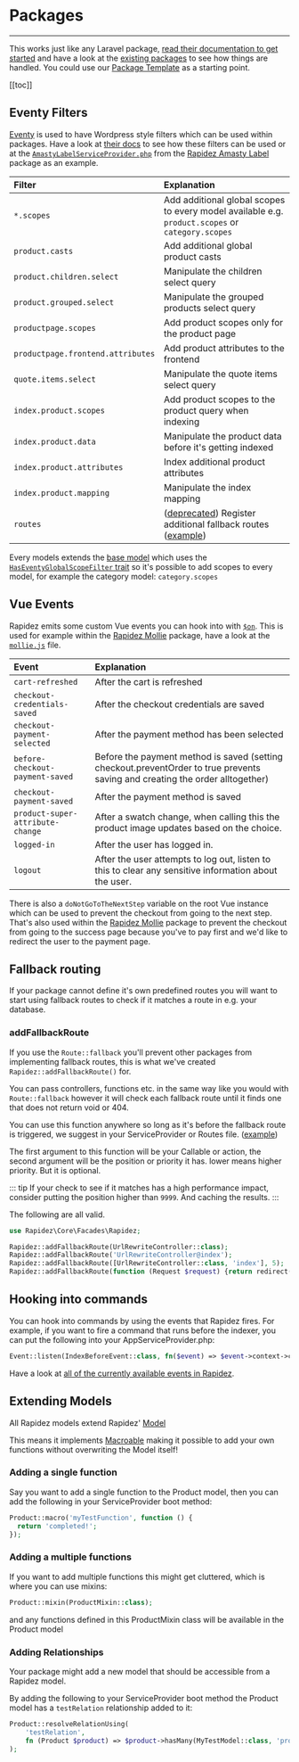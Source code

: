 # Packages

---

This works just like any Laravel package, [read their documentation to get started](https://laravel.com/docs/10.x/packages) and have a look at the [existing packages](packages.md) to see how things are handled. You could use our [Package Template](https://github.com/rapidez/package-template) as a starting point.

[[toc]]

## Eventy Filters

[Eventy](https://github.com/tormjens/eventy) is used to have Wordpress style filters which can be used within packages. Have a look at [their docs](https://github.com/tormjens/eventy#filters) to see how these filters can be used or at the [`AmastyLabelServiceProvider.php`](https://github.com/rapidez/amasty-label/blob/master/src/AmastyLabelServiceProvider.php) from the [Rapidez Amasty Label](https://github.com/rapidez/amasty-label) package as an example.

Filter | Explanation
:--- | :---
`*.scopes` | Add additional global scopes to every model available e.g. `product.scopes` or `category.scopes`
`product.casts` | Add additional global product casts
`product.children.select` | Manipulate the children select query
`product.grouped.select` | Manipulate the grouped products select query
`productpage.scopes` | Add product scopes only for the product page
`productpage.frontend.attributes` | Add product attributes to the frontend
`quote.items.select` | Manipulate the quote items select query
`index.product.scopes` | Add product scopes to the product query when indexing
`index.product.data` | Manipulate the product data before it's getting indexed 
`index.product.attributes` | Index additional product attributes
`index.product.mapping` | Manipulate the index mapping
`routes` | ([deprecated](#addfallbackroute)) Register additional fallback routes ([example](https://github.com/rapidez/amasty-shop-by-brand/blob/master/src/AmastyShopByBrandServiceProvider.php))

Every models extends the [base model](https://github.com/rapidez/core/blob/1.x/src/Models/Model.php) which uses the [`HasEventyGlobalScopeFilter` trait](https://github.com/rapidez/core/blob/1.x/src/Models/Traits/HasEventyGlobalScopeFilter.php) so it's possible to add scopes to every model, for example the category model: `category.scopes`

## Vue Events

Rapidez emits some custom Vue events you can hook into with [`$on`](https://vuejs.org/v2/api/#vm-on). This is used for example within the [Rapidez Mollie](https://github.com/rapidez/mollie) package, have a look at the [`mollie.js`](https://github.com/rapidez/mollie/blob/2.x/resources/js/mollie.js) file.

Event | Explanation
:--- | :---
`cart-refreshed` | After the cart is refreshed
`checkout-credentials-saved` | After the checkout credentials are saved
`checkout-payment-selected` | After the payment method has been selected
`before-checkout-payment-saved` | Before the payment method is saved (setting checkout.preventOrder to true prevents saving and creating the order alltogether)
`checkout-payment-saved` | After the payment method is saved
`product-super-attribute-change` | After a swatch change, when calling this the product image updates based on the choice.
`logged-in` | After the user has logged in.
`logout` | After the user attempts to log out, listen to this to clear any sensitive information about the user.

There is also a `doNotGoToTheNextStep` variable on the root Vue instance which can be used to prevent the checkout from going to the next step. That's also used within the [Rapidez Mollie](https://github.com/rapidez/mollie) package to prevent the checkout from going to the success page because you've to pay first and we'd like to redirect the user to the payment page.

## Fallback routing

If your package cannot define it's own predefined routes you will want to start using fallback routes to check if it matches a route in e.g. your database.

### addFallbackRoute

If you use the `Route::fallback` you'll prevent other packages from implementing fallback routes, this is what we've created `Rapidez::addFallbackRoute()` for.

You can pass controllers, functions etc. in the same way like you would with `Route::fallback` however it will check each fallback route until it finds one that does not return void or 404.

You can use this function anywhere so long as it's before the fallback route is triggered, we suggest in your ServiceProvider or Routes file. ([example](https://github.com/rapidez/core/blob/aa1dbb54faed244b982f5b6198749ccf493c210a/src/RapidezServiceProvider.php#L87))

The first argument to this function will be your Callable or action, the second argument will be the position or priority it has. lower means higher priority. But it is optional.

::: tip
If your check to see if it matches has a high performance impact, consider putting the position higher than `9999`.
And caching the results.
:::

The following are all valid.
```php
use Rapidez\Core\Facades\Rapidez;

Rapidez::addFallbackRoute(UrlRewriteController::class);
Rapidez::addFallbackRoute('UrlRewriteController@index');
Rapidez::addFallbackRoute([UrlRewriteController::class, 'index'], 5);
Rapidez::addFallbackRoute(function (Request $request) {return redirect('/');}, 5);
```

## Hooking into commands

You can hook into commands by using the events that Rapidez fires. For example, if you want to fire a command that runs before the indexer, you can put the following into your AppServiceProvider.php:

```php
Event::listen(IndexBeforeEvent::class, fn($event) => $event->context->call('rapidez:index:categories'));
```

Have a look at [all of the currently available events in Rapidez](https://github.com/rapidez/core/tree/master/src/Events).

## Extending Models

All Rapidez models extend Rapidez' [Model](https://github.com/rapidez/core/blob/1.x/src/Models/Model.php)

This means it implements [Macroable](https://laravel.com/api/master/Illuminate/Support/Traits/Macroable.html) making it possible to add your own functions without overwriting the Model itself!

### Adding a single function

Say you want to add a single function to the Product model, then you can add the following in your ServiceProvider boot method:

```php
Product::macro('myTestFunction', function () {
  return 'completed!';
});
```

### Adding a multiple functions

If you want to add multiple functions this might get cluttered, which is where you can use mixins:

```php
Product::mixin(ProductMixin::class);
```

and any functions defined in this ProductMixin class will be available in the Product model

### Adding Relationships

Your package might add a new model that should be accessible from a Rapidez model.

By adding the following to your ServiceProvider boot method the Product model has a `testRelation` relationship added to it:

```php
Product::resolveRelationUsing(
    'testRelation',
    fn (Product $product) => $product->hasMany(MyTestModel::class, 'product_id');
);
```
